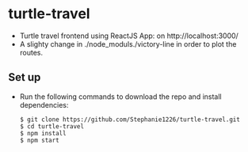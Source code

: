 # turtle-travel
* Turtle travel frontend using ReactJS App: on http://localhost:3000/
* A slighty change in ./node_moduls./victory-line in order to plot the routes.

## Set up
- Run the following commands to download the repo and install dependencies:

    ```
    $ git clone https://github.com/Stephanie1226/turtle-travel.git
    $ cd turtle-travel
    $ npm install
    $ npm start
    ```
 
